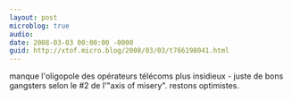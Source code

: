 ```yaml
---
layout: post
microblog: true
audio: 
date: 2008-03-03 00:00:00 -0000
guid: http://xtof.micro.blog/2008/03/03/t766198041.html
---
```

manque l'oligopole des opérateurs télécoms plus insidieux - juste de bons gangsters selon le #2 de l'"axis of misery". restons optimistes.
